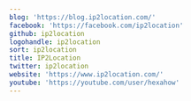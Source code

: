 ```yaml
---
blog: 'https://blog.ip2location.com/'
facebook: 'https://facebook.com/ip2location'
github: ip2location
logohandle: ip2location
sort: ip2location
title: IP2Location
twitter: ip2location
website: 'https://www.ip2location.com/'
youtube: 'https://youtube.com/user/hexahow'
---
```

